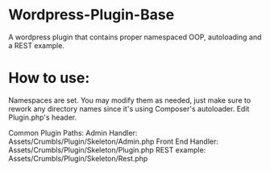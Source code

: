 # Wordpress-Plugin-Base
A wordpress plugin that contains proper namespaced OOP, autoloading and a REST example.

# How to use:
Namespaces are set.  You may modify them as needed, just make sure to rework any directory names since it's using Composer's autoloader.
Edit Plugin.php's header.

Common Plugin Paths:
Admin Handler: Assets/Crumbls/Plugin/Skeleton/Admin.php
Front End Handler: Assets/Crumbls/Plugin/Skeleton/Plugin.php
REST example: Assets/Crumbls/Plugin/Skeleton/Rest.php
